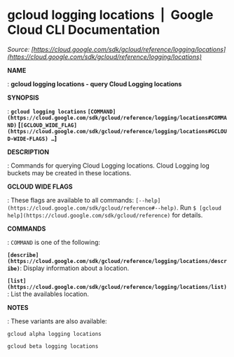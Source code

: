 # gcloud logging locations  |  Google Cloud CLI Documentation

*Source: [https://cloud.google.com/sdk/gcloud/reference/logging/locations](https://cloud.google.com/sdk/gcloud/reference/logging/locations)*

**NAME**

: **gcloud logging locations - query Cloud Logging locations**

**SYNOPSIS**

: **`gcloud logging locations` `[COMMAND](https://cloud.google.com/sdk/gcloud/reference/logging/locations#COMMAND)` [`[GCLOUD_WIDE_FLAG](https://cloud.google.com/sdk/gcloud/reference/logging/locations#GCLOUD-WIDE-FLAGS) …`]**

**DESCRIPTION**

: Commands for querying Cloud Logging locations. Cloud Logging log buckets may be
created in these locations.

**GCLOUD WIDE FLAGS**

: These flags are available to all commands: `[--help](https://cloud.google.com/sdk/gcloud/reference#--help)`.
Run `$ [gcloud help](https://cloud.google.com/sdk/gcloud/reference)` for details.

**COMMANDS**

: ``COMMAND`` is one of the following:

**`[describe](https://cloud.google.com/sdk/gcloud/reference/logging/locations/describe)`**:
Display information about a location.

**`[list](https://cloud.google.com/sdk/gcloud/reference/logging/locations/list)`**:
List the availables location.

**NOTES**

: These variants are also available:

```
gcloud alpha logging locations
```

```
gcloud beta logging locations
```